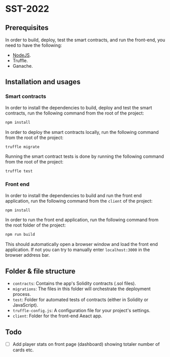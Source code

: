 # SST-2022

## Prerequisites

In order to build, deploy, test the smart contracts, and run the front-end, you need to have the following:

- [NodeJS](https://nodejs.org/en/download/).
- Truffle.
- Ganache.

## Installation and usages

### Smart contracts

In order to install the dependencies to build, deploy and test the smart contracts, run the following command from the root of the project:

```bash
npm install
```

In order to deploy the smart contracts locally, run the following command from the root of the project:

```bash
truffle migrate
```

Running the smart contract tests is done by running the following command from the root of the project:

```bash
truffle test
```

### Front end

In order to install the dependencies to build and run the front end application, run the following command from the `client` of the project:

```bash
npm install
```

In order to run the front end application, run the following command from the root folder of the project:

```bash
npm run build
```

This should automatically open a browser window and load the front end application. If not you can try to manually enter `localhost:3000` in the browser address bar.


## Folder & file structure

- `contracts`: Contains the app's Solidity contracts (.sol files).
- `migrations`: The files in this folder will orchestrate the deployment process.
- `test`: Folder for automated tests of contracts (either in Solidity or JavaScript).
- `truffle-config.js`: A configuration file for your project's settings.
- `client`: Folder for the front-end Aeact app.

## Todo

- [ ] Add player stats on front page (dashboard) showing totaler number of cards etc.